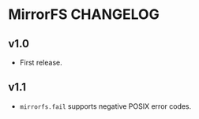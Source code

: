 # MirrorFS CHANGELOG

## v1.0

- First release.

## v1.1

- `mirrorfs.fail` supports negative POSIX error codes.
